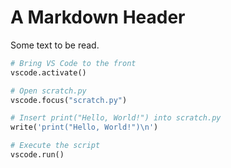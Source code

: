 # A Markdown Header

Some text to be read.

```python codeanim
# Bring VS Code to the front
vscode.activate()

# Open scratch.py
vscode.focus("scratch.py")

# Insert print("Hello, World!") into scratch.py
write('print("Hello, World!")\n')

# Execute the script
vscode.run()
```
